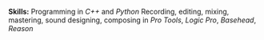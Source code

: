 **Skills:**
Programming in *C++* and *Python*
Recording, editing, mixing, mastering, sound designing, composing in *Pro Tools*, *Logic Pro*, *Basehead*, *Reason*
